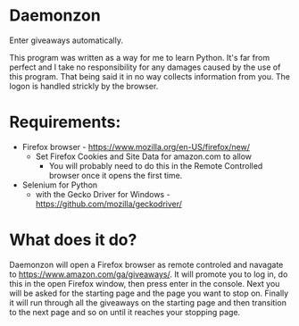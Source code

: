 # Daemonzon
Enter giveaways automatically.

This program was written as a way for me to learn Python.  It's far from perfect and I take no responsibility for any damages caused by the use of this program.  That being said it in no way collects information from you.  The logon is handled strickly by the browser.

# Requirements:
- Firefox browser - https://www.mozilla.org/en-US/firefox/new/
  - Set Firefox Cookies and Site Data for amazon.com to allow
    - You will probably need to do this in the Remote Controlled browser once it opens the first time.
- Selenium for Python
  - with the Gecko Driver for Windows - https://github.com/mozilla/geckodriver/

# What does it do?
Daemonzon will open a Firefox browser as remote controled and navagate to https://www.amazon.com/ga/giveaways/.  It will promote you to log in, do this in the open Firefox window, then press enter in the console.  Next you will be asked for the starting page and the page you want to stop on.  Finally it will run through all the giveaways on the starting page and then transition to the next page and so on until it reaches your stopping page.



